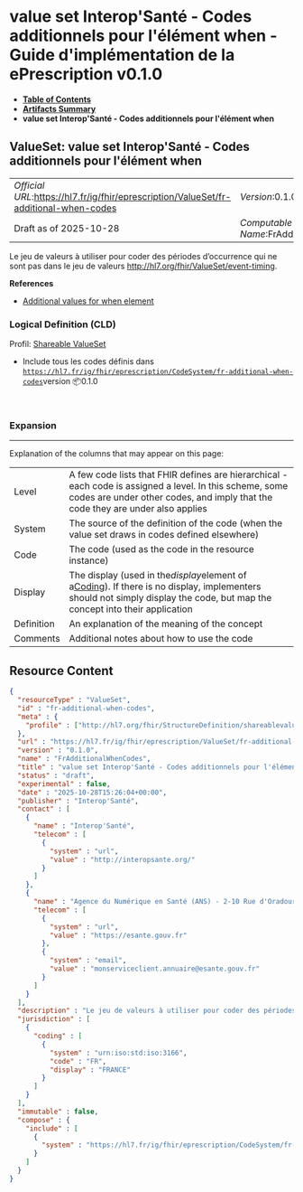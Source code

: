 # value set Interop'Santé - Codes additionnels pour l'élément when - Guide d'implémentation de la ePrescription v0.1.0

* [**Table of Contents**](toc.md)
* [**Artifacts Summary**](artifacts.md)
* **value set Interop'Santé - Codes additionnels pour l'élément when**

## ValueSet: value set Interop'Santé - Codes additionnels pour l'élément when 

| | |
| :--- | :--- |
| *Official URL*:https://hl7.fr/ig/fhir/eprescription/ValueSet/fr-additional-when-codes | *Version*:0.1.0 |
| Draft as of 2025-10-28 | *Computable Name*:FrAdditionalWhenCodes |

 
Le jeu de valeurs à utiliser pour coder des périodes d’occurrence qui ne sont pas dans le jeu de valeurs http://hl7.org/fhir/ValueSet/event-timing. 

 **References** 

* [Additional values for when element](StructureDefinition-fr-additional-when-values.md)

### Logical Definition (CLD)

Profil: [Shareable ValueSet](http://hl7.org/fhir/R4/shareablevalueset.html)

* Include tous les codes définis dans [`https://hl7.fr/ig/fhir/eprescription/CodeSystem/fr-additional-when-codes`](CodeSystem-fr-additional-when-codes.md)version 📦0.1.0

 

### Expansion

-------

 Explanation of the columns that may appear on this page: 

| | |
| :--- | :--- |
| Level | A few code lists that FHIR defines are hierarchical - each code is assigned a level. In this scheme, some codes are under other codes, and imply that the code they are under also applies |
| System | The source of the definition of the code (when the value set draws in codes defined elsewhere) |
| Code | The code (used as the code in the resource instance) |
| Display | The display (used in the*display*element of a[Coding](http://hl7.org/fhir/R4/datatypes.html#Coding)). If there is no display, implementers should not simply display the code, but map the concept into their application |
| Definition | An explanation of the meaning of the concept |
| Comments | Additional notes about how to use the code |



## Resource Content

```json
{
  "resourceType" : "ValueSet",
  "id" : "fr-additional-when-codes",
  "meta" : {
    "profile" : ["http://hl7.org/fhir/StructureDefinition/shareablevalueset"]
  },
  "url" : "https://hl7.fr/ig/fhir/eprescription/ValueSet/fr-additional-when-codes",
  "version" : "0.1.0",
  "name" : "FrAdditionalWhenCodes",
  "title" : "value set Interop'Santé - Codes additionnels pour l'élément when",
  "status" : "draft",
  "experimental" : false,
  "date" : "2025-10-28T15:26:04+00:00",
  "publisher" : "Interop'Santé",
  "contact" : [
    {
      "name" : "Interop'Santé",
      "telecom" : [
        {
          "system" : "url",
          "value" : "http://interopsante.org/"
        }
      ]
    },
    {
      "name" : "Agence du Numérique en Santé (ANS) - 2-10 Rue d'Oradour-sur-Glane, 75015 Paris",
      "telecom" : [
        {
          "system" : "url",
          "value" : "https://esante.gouv.fr"
        },
        {
          "system" : "email",
          "value" : "monserviceclient.annuaire@esante.gouv.fr"
        }
      ]
    }
  ],
  "description" : "Le jeu de valeurs à utiliser pour coder des périodes d'occurrence qui ne sont pas dans le jeu de valeurs http://hl7.org/fhir/ValueSet/event-timing.",
  "jurisdiction" : [
    {
      "coding" : [
        {
          "system" : "urn:iso:std:iso:3166",
          "code" : "FR",
          "display" : "FRANCE"
        }
      ]
    }
  ],
  "immutable" : false,
  "compose" : {
    "include" : [
      {
        "system" : "https://hl7.fr/ig/fhir/eprescription/CodeSystem/fr-additional-when-codes"
      }
    ]
  }
}

```
